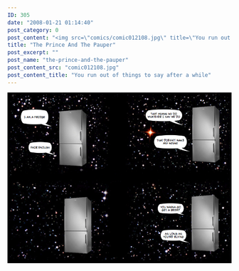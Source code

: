 ```yaml
---
ID: 305
date: "2008-01-21 01:14:40"
post_category: 0
post_content: "<img src=\"comics/comic012108.jpg\" title=\"You run out of things to say after a while\" />"
title: "The Prince And The Pauper"
post_excerpt: ""
post_name: "the-prince-and-the-pauper"
post_content_src: "comic012108.jpg"
post_content_title: "You run out of things to say after a while"
---
```



[![You run out of things to say after a while](/comics-hi-res/comic012108.jpg)](/comics-hi-res/comic012108.jpg "You run out of things to say after a while")
